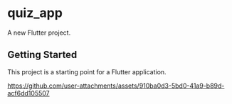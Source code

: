 # quiz_app

A new Flutter project.

## Getting Started

This project is a starting point for a Flutter application.







https://github.com/user-attachments/assets/910ba0d3-5bd0-41a9-b89d-acf6dd105507

